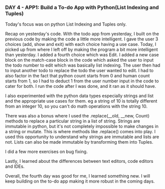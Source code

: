 ### DAY 4 - APP1: Build a To-do App with Python(List Indexing and Tuples)

Today's focus was on python List Indexing and Tuples only.

Recap on yesterday's code. With the todo app from yesterday, I built on the previous code by making the code a little more intelligent. I gave the user 3 choices (add, show and exit) with each choice having a use case.
Today, I picked up from where I left off by making the program a bit more intelligent than yesterday. I added a fourth choice which was Edit. I added a new case block on the match-case block in the code which asked the user
to input the todo number to edit which was basically list indexing. The user then had to input another todo to replace the todo the user wanted to edit.
I had to also factor in the fact that python count starts from 0 and human count starts from 1, so I had to deduct 1 from the user number input in the code to cater for both. I run the code after I was done, and it ran as it should have.

I also experimented with the python data types especially strings and list and the appropriate use cases for them. eg a string of 10 is totally different from an integer 10, so you can't do math operations with the string 10. 

There was also a bonus where I used the .replace(__old, __new, Count) methods to replace a particular string in a list of string. Strings are immutable in python, but it's not completely impossible to make changes in a string or mutate. This is where
methods like .replace() comes into play. I used this opportunity to understand why strings are immutable and lists are not. Lists can also be made immutable by transforming them into Tuples.

I did a few more exercises on bug fixing.

Lastly, I learned about the differences between text editors, code editors and IDEs.


Overall, the fourth day was good for me, I learned something new. I will keep building on the to-do app making it more robust in the coming days.